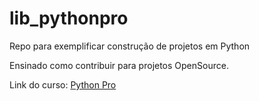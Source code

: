 # lib_pythonpro
Repo para exemplificar construção de projetos em Python

Ensinado como contribuir para projetos OpenSource.

Link do curso: [Python Pro](https://pythonprobr.appspot.com/)